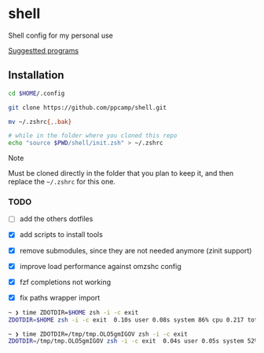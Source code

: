 # shell
Shell config for my personal use


[Suggestted programs](https://gist.github.com/ppcamp/91dd1fc9ae5f3c78026617720e26795e)

## Installation

```sh
cd $HOME/.config

git clone https://github.com/ppcamp/shell.git

mv ~/.zshrc{,.bak}

# while in the folder where you cloned this repo
echo "source $PWD/shell/init.zsh" > ~/.zshrc
```

> [!NOTE]
> 
> Must be cloned directly in the folder that you plan to keep it, and then
> replace the `~/.zshrc` for this one.


### TODO

- [ ] add the others dotfiles
- [x] add scripts to install tools
- [x] remove submodules, since they are not needed anymore (zinit support)
- [x] improve load performance against omzshc config
- [x] fzf completions not working
- [x] fix paths wrapper import


```sh
~ ❯ time ZDOTDIR=$HOME zsh -i -c exit
ZDOTDIR=$HOME zsh -i -c exit  0.10s user 0.08s system 86% cpu 0.217 total

~ ❯ time ZDOTDIR=/tmp/tmp.OLO5gmIGOV zsh -i -c exit
ZDOTDIR=/tmp/tmp.OLO5gmIGOV zsh -i -c exit  0.04s user 0.05s system 52% cpu 0.185 total
```

